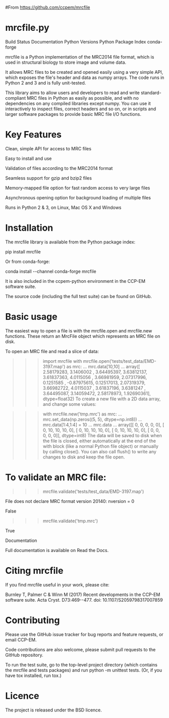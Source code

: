 #From https://github.com/ccpem/mrcfile

# mrcfile.py

Build Status Documentation Python Versions  Python Package Index  conda-forge

mrcfile is a Python implementation of the MRC2014 file format, which is used in structural biology to store image and volume data.

It allows MRC files to be created and opened easily using a very simple API, which exposes the file's header and data as numpy arrays. The code runs in Python 2 and 3 and is fully unit-tested.

This library aims to allow users and developers to read and write standard-compliant MRC files in Python as easily as possible, and with no dependencies on any compiled libraries except numpy. You can use it interactively to inspect files, correct headers and so on, or in scripts and larger software packages to provide basic MRC file I/O functions.

# Key Features

Clean, simple API for access to MRC files

Easy to install and use

Validation of files according to the MRC2014 format

Seamless support for gzip and bzip2 files

Memory-mapped file option for fast random access to very large files

Asynchronous opening option for background loading of multiple files

Runs in Python 2 & 3, on Linux, Mac OS X and Windows

# Installation

The mrcfile library is available from the Python package index:

pip install mrcfile

Or from conda-forge:

conda install --channel conda-forge mrcfile

It is also included in the ccpem-python environment in the CCP-EM software suite.

The source code (including the full test suite) can be found on GitHub.

# Basic usage

The easiest way to open a file is with the mrcfile.open and mrcfile.new functions. These return an MrcFile object which represents an MRC file on disk.

To open an MRC file and read a slice of data:

>>> import mrcfile
>>> with mrcfile.open('tests/test_data/EMD-3197.map') as mrc:
...     mrc.data[10,10]
...
array([ 2.58179283,  3.1406002 ,  3.64495397,  3.63812137,  3.61837363,
        4.0115056 ,  3.66981959,  2.07317996,  0.1251585 , -0.87975615,
        0.12517013,  2.07319379,  3.66982722,  4.0115037 ,  3.61837196,
        3.6381247 ,  3.64495087,  3.14059472,  2.58178973,  1.92690361], dtype=float32)
To create a new file with a 2D data array, and change some values:

>>> with mrcfile.new('tmp.mrc') as mrc:
...     mrc.set_data(np.zeros((5, 5), dtype=np.int8))
...     mrc.data[1:4,1:4] = 10
...     mrc.data
...
array([[ 0,  0,  0,  0,  0],
       [ 0, 10, 10, 10,  0],
       [ 0, 10, 10, 10,  0],
       [ 0, 10, 10, 10,  0],
       [ 0,  0,  0,  0,  0]], dtype=int8)
The data will be saved to disk when the file is closed, either automatically at the end of the with block (like a normal Python file object) or manually by calling close(). You can also call flush() to write any changes to disk and keep the file open.

# To validate an MRC file:

>>> mrcfile.validate('tests/test_data/EMD-3197.map')

File does not declare MRC format version 20140: nversion = 0

False

>>> mrcfile.validate('tmp.mrc')

True

Documentation

Full documentation is available on Read the Docs.

# Citing mrcfile

If you find mrcfile useful in your work, please cite:

Burnley T, Palmer C & Winn M (2017) Recent developments in the CCP-EM software suite. Acta Cryst. D73:469--477. doi: 10.1107/S2059798317007859

# Contributing

Please use the GitHub issue tracker for bug reports and feature requests, or email CCP-EM.

Code contributions are also welcome, please submit pull requests to the GitHub repository.

To run the test suite, go to the top-level project directory (which contains the mrcfile and tests packages) and run python -m unittest tests. (Or, if you have tox installed, run tox.)

# Licence

The project is released under the BSD licence.
